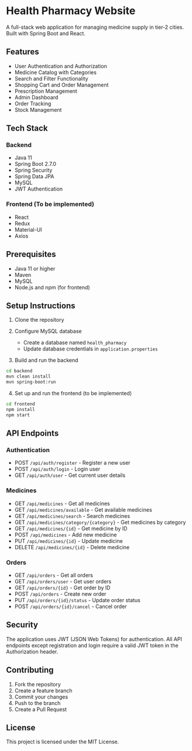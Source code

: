 # Health Pharmacy Website

A full-stack web application for managing medicine supply in tier-2 cities. Built with Spring Boot and React.

## Features

- User Authentication and Authorization
- Medicine Catalog with Categories
- Search and Filter Functionality
- Shopping Cart and Order Management
- Prescription Management
- Admin Dashboard
- Order Tracking
- Stock Management

## Tech Stack

### Backend
- Java 11
- Spring Boot 2.7.0
- Spring Security
- Spring Data JPA
- MySQL
- JWT Authentication

### Frontend (To be implemented)
- React
- Redux
- Material-UI
- Axios

## Prerequisites

- Java 11 or higher
- Maven
- MySQL
- Node.js and npm (for frontend)

## Setup Instructions

1. Clone the repository
2. Configure MySQL database
   - Create a database named `health_pharmacy`
   - Update database credentials in `application.properties`

3. Build and run the backend
```bash
cd backend
mvn clean install
mvn spring-boot:run
```

4. Set up and run the frontend (to be implemented)
```bash
cd frontend
npm install
npm start
```

## API Endpoints

### Authentication
- POST `/api/auth/register` - Register a new user
- POST `/api/auth/login` - Login user
- GET `/api/auth/user` - Get current user details

### Medicines
- GET `/api/medicines` - Get all medicines
- GET `/api/medicines/available` - Get available medicines
- GET `/api/medicines/search` - Search medicines
- GET `/api/medicines/category/{category}` - Get medicines by category
- GET `/api/medicines/{id}` - Get medicine by ID
- POST `/api/medicines` - Add new medicine
- PUT `/api/medicines/{id}` - Update medicine
- DELETE `/api/medicines/{id}` - Delete medicine

### Orders
- GET `/api/orders` - Get all orders
- GET `/api/orders/user` - Get user orders
- GET `/api/orders/{id}` - Get order by ID
- POST `/api/orders` - Create new order
- PUT `/api/orders/{id}/status` - Update order status
- POST `/api/orders/{id}/cancel` - Cancel order

## Security

The application uses JWT (JSON Web Tokens) for authentication. All API endpoints except registration and login require a valid JWT token in the Authorization header.

## Contributing

1. Fork the repository
2. Create a feature branch
3. Commit your changes
4. Push to the branch
5. Create a Pull Request

## License

This project is licensed under the MIT License. 